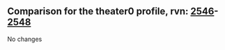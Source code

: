 ## Comparison for the theater0 profile, rvn: [2546](https://github.com/PRO100KatYT/FortniteProfileRevisions/tree/main/profiles/theater0/2546%20theater0.json)-[2548](https://github.com/PRO100KatYT/FortniteProfileRevisions/tree/main/profiles/theater0/2548%20theater0.json)

No changes
